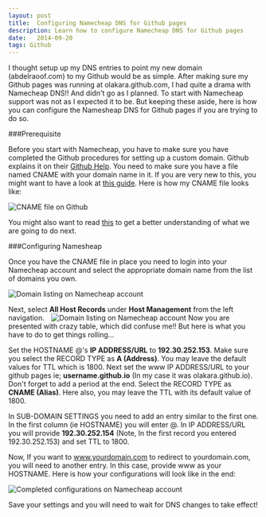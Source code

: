 ```yaml
---
layout: post
title:  Configuring Namecheap DNS for Github pages
description: Learn how to configure Namecheap DNS for Github pages
date:   2014-09-20
tags: Github
---
```


I thought setup up my DNS entries to point my new domain (abdelraoof.com) to my Github would be as simple.  After making sure my Github pages was running at olakara.github.com, I had quite a drama with Namecheap DNS!!
And didn't go as I planned. To start with Namecheap support was not as I expected it to be. But keeping these aside, here is how you can configure the Namesheap DNS for Github pages if you are trying to do so.

###Prerequisite

Before you start with Namecheap, you have to make sure you have completed the Github procedures for setting up a custom domain. Github explains it on their [Github Help](https://help.github.com/articles/setting-up-a-custom-domain-with-github-pages).
You need to make sure you have a file named CNAME with your domain name in it. If you are very new to this, you might want to have a look at [this guide](https://help.github.com/articles/adding-a-cname-file-to-your-repository). Here is how my CNAME file looks like:

 <img class="img-responsive image-center thumbnail" src="{{site.url}}/img/github/github-cname.png" alt="CNAME file on Github" />

You might also want to read [this](https://help.github.com/articles/tips-for-configuring-an-a-record-with-your-dns-provider) to get a better understanding of what we are going to do next.

###Configuring Namesheap

Once you have the CNAME file in place you need to login into your Namecheap account and select the appropriate domain name from the list of domains you own.

<img class="img-responsive image-center thumbnail" src="{{site.url}}/img/github/github-domains.png" alt="Domain listing on Namecheap account" />

Next, select **All Host Records** under **Host Management** from the left navigation.
<img class="img-responsive pull-right thumbnail " style="margin-left:10px" src="{{site.url}}/img/github/github-menu.png" alt="Domain listing on Namecheap account" />
Now you are presented with crazy table, which did confuse me!! But here is what you have to do to get things rolling...

Set the HOSTNAME @'s **IP ADDRESS/URL** to **192.30.252.153**. Make sure you select the RECORD TYPE  as **A (Address)**. You may leave the default values for TTL which is 1800.
Next set the www IP ADDRESS/URL to your github pages ie; **username.github.io** (In my case it was olakara.github.io). Don't forget to add a period at the end. Select the RECORD TYPE as **CNAME (Alias)**. Here also, you may leave the TTL with its default value of 1800.

In SUB-DOMAIN SETTINGS you need to add an entry similar to the first one. In the first column (ie HOSTNAME) you will enter @. In IP ADDRESS/URL you will provide **192.30.252.154** (Note, In the first record you entered 192.30.252.153) and set TTL to 1800.

Now, If you want to www.yourdomain.com to redirect to yourdomain.com, you will need to another entry. In this case, provide www as your HOSTNAME.
Here is how your configurations will look like in the end:

<img class="img-responsive image-center thumbnail" src="{{site.url}}/img/github/namecheap-configurations.png" alt="Completed configurations on Namecheap account" />

Save your settings and you will need to wait for DNS changes to take effect!

